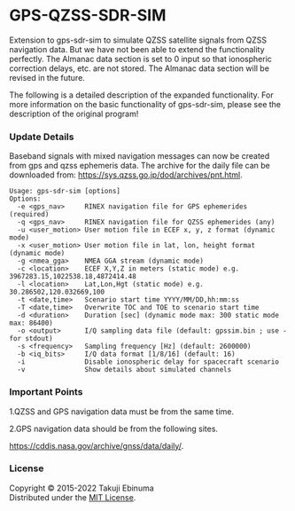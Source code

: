 # GPS-QZSS-SDR-SIM

Extension to gps-sdr-sim to simulate QZSS satellite signals from QZSS navigation data.
But we have not been able to extend the functionality perfectly.
The Almanac data section is set to 0 input so that ionospheric correction delays, etc. are not stored.
The Almanac data section will be revised in the future.

The following is a detailed description of the expanded functionality.
For more information on the basic functionality of gps-sdr-sim, please see the description of the original program!

### Update Details

Baseband signals with mixed navigation messages can now be created from gps and qzss ephemeris data.
The archive for the daily file can 
be downloaded from: https://sys.qzss.go.jp/dod/archives/pnt.html. 

```
Usage: gps-sdr-sim [options]
Options:
  -e <gps_nav>     RINEX navigation file for GPS ephemerides (required)
  -q <gps_nav>     RINEX navigation file for QZSS ephemerides (any)
  -u <user_motion> User motion file in ECEF x, y, z format (dynamic mode)
  -x <user_motion> User motion file in lat, lon, height format (dynamic mode)
  -g <nmea_gga>    NMEA GGA stream (dynamic mode)
  -c <location>    ECEF X,Y,Z in meters (static mode) e.g. 3967283.15,1022538.18,4872414.48
  -l <location>    Lat,Lon,Hgt (static mode) e.g. 30.286502,120.032669,100
  -t <date,time>   Scenario start time YYYY/MM/DD,hh:mm:ss
  -T <date,time>   Overwrite TOC and TOE to scenario start time
  -d <duration>    Duration [sec] (dynamic mode max: 300 static mode max: 86400)
  -o <output>      I/Q sampling data file (default: gpssim.bin ; use - for stdout)
  -s <frequency>   Sampling frequency [Hz] (default: 2600000)
  -b <iq_bits>     I/Q data format [1/8/16] (default: 16)
  -i               Disable ionospheric delay for spacecraft scenario
  -v               Show details about simulated channels
```

### Important Points
1.QZSS and GPS navigation data must be from the same time.

2.GPS navigation data should be from the following sites.

https://cddis.nasa.gov/archive/gnss/data/daily/. 

### License

Copyright &copy; 2015-2022 Takuji Ebinuma  
Distributed under the [MIT License](http://www.opensource.org/licenses/mit-license.php).
